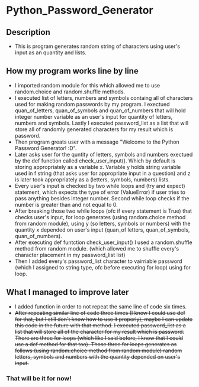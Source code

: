 # Python_Password_Generator
## Description
- This is program generates random string of characters using user's input as an quantity and lists.
## How my program works line by line
- I imported random module for this which allowed me to use random.choice and random.shuffle methods.
- I executed list of letters, numbers and symbols containg all of characters used for making random passwords by my program. I exectued quan_of_letters, quan_of_symbols and quan_of_numbers that will hold integer number variable as an user's input for quantity of letters, numbers and symbols. Lastly I executed password_list as a list that will store all of randomly generated characters for my result which is password.
- Then program greats user with a message "Welcome to the Python Password Generator! :D".
- Later asks user for the quntity of letters, symbols and numbers exectued by the def function called check_user_input(). Which by default is storing appropriately as a variable x. Variable y holds string variable used in f string (that asks user for appropriate input in a question)  and z is later took appropriately as a (letters, symbols, numbers) lists.
- Every user's input is checked by two while loops and (try and expect) statement, which expects the type of error (ValueError) if user tries to pass anything besides integer number. Second while loop checks if the number is greater than and not equal to 0.
- After breaking those two while loops (ofc if every statement is True) that checks user's input, for loop generates (using random.choice method from random module), using y (so letters, symbols or numbers) with the quantity x depended on user's input (quan_of letters, quan_of_symbols, quan_of_numbers).
- After executing def funtction check_user_input() I used a random.shuffle method from random module. (which allowed me to shuffle every's character placement in my password_list list)
- Then I added every's password_list character to vairriable password (which I assigned to string type, ofc before executing for loop) using for loop.
## What I managed to improve later
- I added function in order to not repeat the same line of code six times.
- ~~After repeating similar line of code three times (I know I could use def for that, but I still don't know how to use it properly), maybe I can update this code in the future with that method.~~
~~I executed password_list as a list that will store all of the character for my result which is password.~~
~~There are three for loops (which like I said before, I know that I could use a def method for that too). Those three for loops generates as follows (using random.choice method from random module) random letters, symbols and numbers with the quantity depended on user's input.~~
### That will be it for now!
